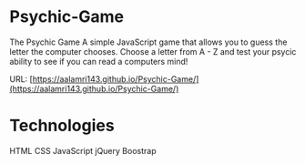 # Psychic-Game

The Psychic Game A simple JavaScript game that allows you to guess the letter the computer chooses.
Choose a letter from A - Z and test your psycic ability to see if you can read a computers mind!

URL: [https://aalamri143.github.io/Psychic-Game/](https://aalamri143.github.io/Psychic-Game/)

# Technologies

HTML
CSS
JavaScript
jQuery
Boostrap
